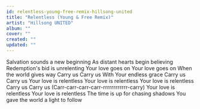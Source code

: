 ```yaml
---
id: relentless-young-free-remix-hillsong-united
title: "Relentless (Young & Free Remix)"
artist: "Hillsong UNITED"
album: ""
cover: ""
created: ""
updated: ""
---
```


Salvation sounds a new beginning
As distant hearts begin believing
Redemption's bid is unrelenting
Your love goes on
Your love goes on
When the world gives way
Carry us
Carry us
With Your endless grace
Carry us
Carry us
Your love is relentless
Your love is relentless
Your love is relentless
Carry us
Carry us
(Carr-carr-carr-carr-rrrrrrrrrrrr-carry)
Your love is relentless
Your love is relentless
The time is up for chasing shadows
You gave the world a light to follow